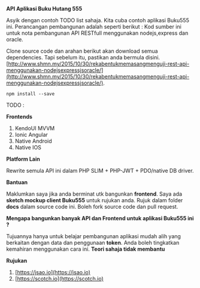 **API Aplikasi Buku Hutang 555**

Asyik dengan contoh TODO list sahaja. Kita cuba contoh aplikasi Buku555 ini. Perancangan pembangunan adalah seperti berikut : 
Kod sumber ini untuk nota pembangunan API RESTfull menggunakan nodejs,express dan oracle. 

Clone source code dan arahan berikut akan download semua dependencies. Tapi sebelum itu, pastikan anda bermula disini. [http://www.shmn.my/2015/10/30/rekabentukmemasangmenguji-rest-api-menggunakan-nodejsexpressjsoracle/](http://www.shmn.my/2015/10/30/rekabentukmemasangmenguji-rest-api-menggunakan-nodejsexpressjsoracle/). 

    npm install --save


TODO : 


**Frontends**

1. KendoUI MVVM
2. Ionic Angular
3. Native Android
4. Native IOS


**Platform Lain**

Rewrite semula API ini dalam PHP SLIM + PHP-JWT + PDO/native DB driver. 

**Bantuan**

Maklumkan saya jika anda berminat utk bangunkan **frontend**. Saya ada **sketch mockup client Buku555** untuk rujukan anda. 
Rujuk dalam folder **docs** dalam source code ini. Boleh fork source code dan pull request. 


**Mengapa bangunkan banyak API dan Frontend untuk aplikasi Buku555 ini ?**

Tujuannya hanya untuk belajar pembangunan aplikasi mudah alih yang berkaitan dengan data dan penggunaan **token**. Anda boleh tingkatkan
kemahiran menggunakan cara ini. **Teori sahaja tidak membantu**

**Rujukan**

1. [https://jsao.io](https://jsao.io)
2. [https://scotch.io](https://scotch.io)



